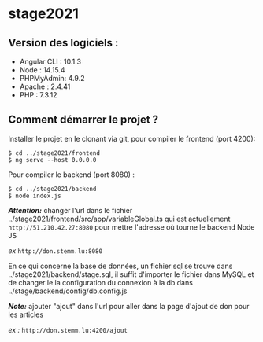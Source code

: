 # stage2021

## Version des logiciels :

* Angular CLI : 10.1.3
* Node : 14.15.4
* PHPMyAdmin: 4.9.2
* Apache : 2.4.41
* PHP : 7.3.12

## Comment démarrer le projet ?

Installer le projet en le clonant via git, pour compiler le frontend (port 4200):

```
$ cd ../stage2021/frontend
$ ng serve --host 0.0.0.0
```

Pour compiler le backend (port 8080) :

```
$ cd ../stage2021/backend
$ node index.js
```

**_Attention:_**  changer l'url dans le fichier ../stage2021/frontend/src/app/variableGlobal.ts qui est actuellement ```http://51.210.42.27:8080``` pour mettre l'adresse où tourne le backend Node JS

_ex_ ```http://don.stemm.lu:8080```

En ce qui concerne la base de données, un fichier sql se trouve dans ../stage2021/backend/stage.sql, il suffit d'importer le fichier dans MySQL et de changer le la configuration du connexion à la db dans ../stage/backend/config/db.config.js

**_Note:_** ajouter "ajout" dans l'url pour aller dans la page d'ajout de don pour les articles 

_ex :_ ```http://don.stemm.lu:4200/ajout```
